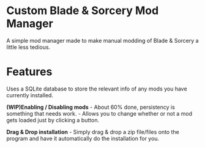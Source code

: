 # Custom Blade & Sorcery Mod Manager
A simple mod manager made to make manual modding of Blade & Sorcery a little less tedious.
# Features
Uses a SQLite database to store the relevant info of any mods you have currently installed.

**(WIP)Enabling / Disabling mods** - About 60% done, persistency is something that needs work. - Allows you to change whether or not a mod gets loaded just by clicking a button.

**Drag & Drop installation** - Simply drag & drop a zip file/files onto the program and have it automatically do the installation for you.

